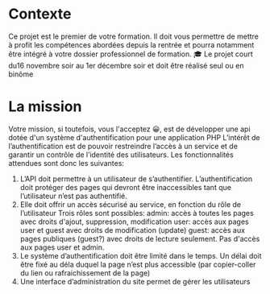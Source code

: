 # Contexte
Ce projet est le premier de votre formation. Il doit vous permettre de mettre à profit
les compétences abordées depuis la rentrée et pourra notamment être intégré à
votre dossier professionnel de formation. 🎓
Le projet court du16 novembre soir au 1er décembre soir et doit être réalisé seul ou
en binôme

# La mission
Votre mission, si toutefois, vous l'acceptez 😀, est de développer une api dotée d'un
système d'authentification pour une application PHP
L’intérêt de l’authentification est de pouvoir restreindre l’accès à un service et de
garantir un contrôle de l’identité des utilisateurs.
Les fonctionnalités attendues sont donc les suivantes:
1. L’API doit permettre à un utilisateur de s’authentifier. L’authentification doit
protéger des pages qui devront être inaccessibles tant que l’utilisateur n’est pas
authentifié.
2. Elle doit offrir un accès sécurisé au service, en fonction du rôle de l’utilisateur
Trois rôles sont possibles:
admin: accès à toutes les pages avec droits d'ajout, suppression,
modification
user: accès aux pages user et guest avec droits de modification (update)
guest: accès aux pages publiques (guest?) avec droits de lecture seulement.
Pas d'accès aux pages user et admin.
3. Le système d’authentification doit être limité dans le temps. Un délai doit être
fixé au déla duquel la page n’est plus accessible (par copier-coller du lien ou
rafraichissement de la page)
4. Une interface d’administration du site permet de gérer les utilisateurs
